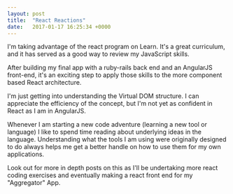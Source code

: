 ```yaml
---
layout: post
title:  "React Reactions"
date:   2017-01-17 16:25:34 +0000
---
```


I'm taking advantage of the react program on Learn. It's a great curriculum, and it has served as a good way to review my JavaScript skills. 

After building my final app with a ruby-rails back end and an AngularJS front-end, it's an exciting step to apply those skills to the more component based React architecture. 

I'm just getting into understanding the Virtual DOM structure. I can appreciate the efficiency of the concept, but I'm not yet as confident in React as I am in AngularJS. 

Whenever I am starting a new code adventure (learning a new tool or language) I like to spend time reading about underlying ideas in the language. Understanding what the tools I am using were originally designed to do always helps me get a better handle on how to use them for my own applications. 

Look out for more in depth posts on this as I'll be undertaking more react coding exercises and eventually making a react front end for my "Aggregator" App. 


